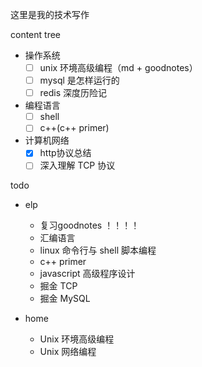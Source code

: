这里是我的技术写作

content tree

- 操作系统
    - [ ] unix 环境高级编程（md + goodnotes）
    - [ ] mysql 是怎样运行的
    - [ ] redis 深度历险记
- 编程语言
    - [ ] shell
    - [ ] c++(c++ primer)
- 计算机网络
    - [x] http协议总结
    - [ ] 深入理解 TCP 协议

todo

- elp
    - 复习goodnotes ！！！！
    - 汇编语言
    - linux 命令行与 shell 脚本编程
    - c++ primer
    - javascript 高级程序设计
    - 掘金 TCP
    - 掘金 MySQL

- home
    - Unix 环境高级编程
    - Unix 网络编程
